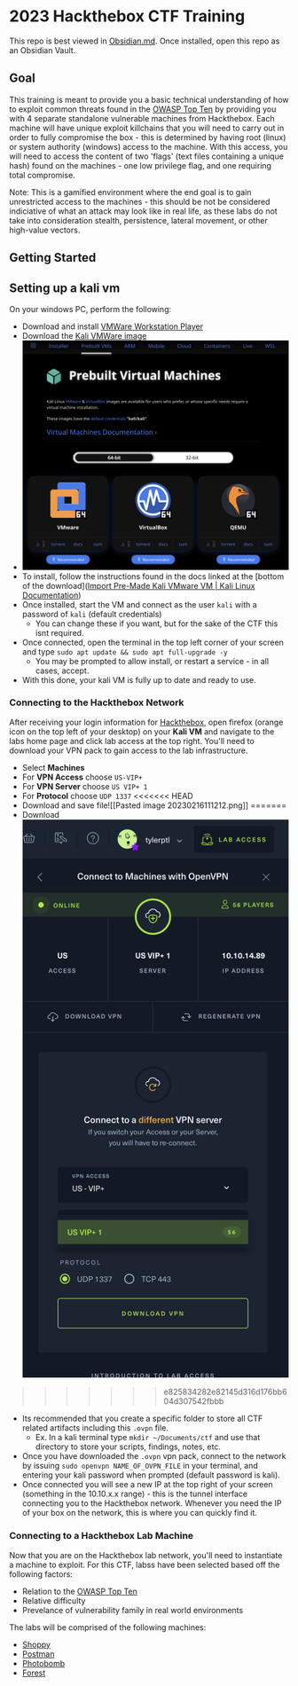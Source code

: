# 2023 Hackthebox CTF Training
This repo is best viewed in [Obsidian.md](https://obsidian.md/). Once installed, open this repo as an Obsidian Vault.
## Goal
This training is meant to provide you a basic technical understanding of how to exploit common threats found in the [OWASP Top Ten](https://owasp.org/www-project-top-ten/) by providing you with 4 separate standalone vulnerable machines from Hackthebox. Each machine will have unique exploit killchains that you will need to carry out in order to fully compromise the box - this is determined by having root (linux) or system authority (windows) access to the machine. With this access, you will need to access the content of two 'flags' (text files containing a unique hash) found on the machines - one low privilege flag, and one requiring total compromise. 

Note: This is a gamified environment where the end goal is to gain unrestricted access to the machines - this should be not be considered indiciative of what an attack may look like in real life, as these labs do not take into consideration stealth, persistence, lateral movement, or other high-value vectors.


## Getting Started

## Setting up a kali vm
On your windows PC, perform the following:
- Download and install [VMWare Workstation Player](https://www.vmware.com/products/workstation-player.html)
- Download the [Kali VMWare image](https://www.kali.org/get-kali/#kali-virtual-machines)
- ![](/Assets/Pasted%20image%2020230216112529.png)
- To install, follow the instructions found in the docs linked at the [bottom of the download]([Import Pre-Made Kali VMware VM | Kali Linux Documentation](https://www.kali.org/docs/virtualization/import-premade-vmware/))
- Once installed, start the VM and connect as the user `kali` with a password of `kali` (default credentials)
	- You can change these if you want, but for the sake of the CTF this isnt required.
- Once connected, open the terminal in the top left corner of your screen and type `sudo apt update && sudo apt full-upgrade -y`
	- You may be prompted to allow install, or restart a service - in all cases, accept.
- With this done, your kali VM is fully up to date and ready to use.

### Connecting to the Hackthebox Network

After receiving your login information for [Hackthebox](https://app.hackthebox.com), open firefox (orange icon on the top left of your desktop) on your **Kali VM** and navigate to the labs home page and click lab access at the top right. You'll need to download your VPN pack to gain access to the lab infrastructure.

- Select **Machines**
- For **VPN Access** choose `US-VIP+`
- For **VPN Server** choose `US VIP+ 1`
- For **Protocol** choose `UDP 1337`
<<<<<<< HEAD
- Download and save file![[Pasted image 20230216111212.png]]
=======
- Download ![](/Assets/Pasted%20image%2020230216111212.png)
>>>>>>> e825834282e82145d316d176bb604d307542fbbb
- Its recommended that you create a specific folder to store all CTF related artifacts including this `.ovpn` file.
	- Ex. In a kali terminal type `mkdir ~/Documents/ctf` and use that directory to store your scripts, findings, notes, etc.
- Once you have downloaded the `.ovpn` vpn pack, connect to the network by issuing `sudo openvpn NAME_OF_OVPN_FILE` in your terminal, and entering your kali password when prompted (default password is kali).
- Once connected you will see a new IP at the top right of your screen (something in the 10.10.x.x range) - this is the tunnel interface connecting you to the Hackthebox network. Whenever you need the IP of your box on the network, this is where you can quickly find it.

### Connecting to a Hackthebox Lab Machine
Now that you are on the Hackthebox lab network, you'll need to instantiate a machine to exploit. For this CTF, labss have been selected based off the following factors:

- Relation to the [OWASP Top Ten](https://owasp.org/www-project-top-ten/) 
- Relative difficulty
- Prevelance of vulnerability family in real world environments

The labs will be comprised of the following machines:
- [Shoppy](https://app.hackthebox.com/machines/496)
- [Postman](https://app.hackthebox.com/machines/215)
- [Photobomb](https://app.hackthebox.com/machines/500)
- [Forest](https://app.hackthebox.com/machines/212)
